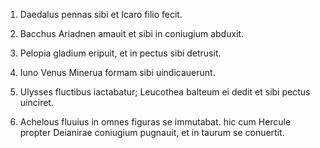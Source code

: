 1. Daedalus pennas sibi et Icaro filio fecit.


2. Bacchus Ariadnen amauit et sibi in coniugium abduxit.


3. Pelopia gladium eripuit, et in pectus sibi detrusit.


4. Iuno Venus Minerua formam sibi uindicauerunt.


5. Ulysses fluctibus iactabatur; Leucothea balteum ei dedit et sibi pectus uinciret.


6. Achelous fluuius in omnes figuras se immutabat. hic cum Hercule propter Deianirae coniugium pugnauit, et in taurum se conuertit.

